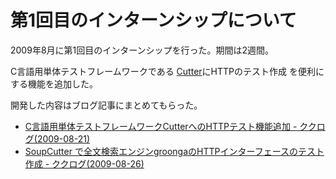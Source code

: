 # 第1回目のインターンシップについて

2009年8月に第1回目のインターンシップを行った。期間は2週間。

C言語用単体テストフレームワークである
[Cutter](http://cutter.sourceforge.net/index.html.ja)にHTTPのテスト作成
を便利にする機能を追加した。

開発した内容はブログ記事にまとめてもらった。

  * [C言語用単体テストフレームワークCutterへのHTTPテスト機能追加 - ククログ(2009-08-21)](http://www.clear-code.com/blog/2009/8/21.html)
  * [SoupCutter で全文検索エンジンgroongaのHTTPインターフェースのテスト作成 - ククログ(2009-08-26)](http://www.clear-code.com/blog/2009/8/26.html)
